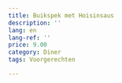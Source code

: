 ```yaml
---
title: Buikspek met Hoisinsaus
description: ''
lang: en
lang-ref: ''
price: 9.00
category: Diner
tags: Voorgerechten

---
```

